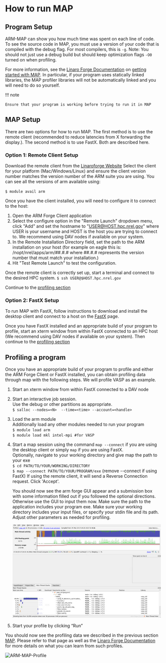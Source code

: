 # How to run MAP

## Program Setup
ARM-MAP can show you how much time was spent on each line of code. To see the source code in MAP, you must use a version of your code that is compiled with the debug flag. For most compilers, this is `-g`. Note: You should not just use a debug build but should keep optimization flags `-O0` turned on when profiling. 

For more information, see the [Linaro Forge Documentation](https://www.linaroforge.com/documentation/) on [getting started with MAP](https://docs.linaroforge.com/22.1.3/html/101136_arm-forge-user-guide/map/get_started_map/index.html). In particular, if your program uses statically linked libraries, the MAP profiler libraries will not be automatically linked and you will need to do so yourself. 

!!! note 

    Ensure that your program is working before trying to run it in MAP

## MAP Setup
There are two options for how to run MAP. The first method is to use the remote client (recommended to reduce latencies from X forwarding the display.). The second method is to use FastX. Both are described here.

### Option 1: Remote Client Setup
Download the remote client from the [Linaroforge Website](https://www.linaroforge.com/downloadForge/) Select the client for your platform (Mac/Windows/Linux) and ensure the client version number matches the version number of the ARM suite you are using. You can see all the versions of arm available using:

`$ module avail arm`

Once you have the client installed, you will need to configure it to connect to the host:

1.	Open the ARM Forge Client application
2.	Select the configure option in the "Remote Launch" dropdown menu, click "Add" and set the hostname to "USER@HOST.hpc.nrel.gov" where USER is your username and HOST is the host you are trying to connect to. We recommend using DAV nodes if available on your system.
3.	In the Remote Installation Directory field, set the path to the ARM installation on your host (for example on eagle this is: /nopt/nrel/apps/arm/##.#.# where ##.#.# represents the version number that must match your installation.)
4.	Hit "Test Remote Launch" to test the configuration. 

Once the remote client is correctly set up, start a terminal and connect to the desired HPC system.
`$ ssh USER@$HOST.hpc.nrel.gov` 

Continue to the [profiling section](map.md#profiling-a-program)


### Option 2: FastX Setup
To run MAP with FastX, follow instructions to download and install the desktop client and connect to a host on the [FastX](https://nrel.github.io/HPC/Documentation/Software_Tools/FastX/fastx/) page.

Once you have FastX installed and an appropriate build of your program to profile, start an xterm window from within FastX connected to an HPC host (We recommend using DAV nodes if available on your system). Then continue to the [profiling section](map.md#profiling-a-program)

## Profiling a program
Once you have an appropriate build of your program to profile and either the ARM Forge Client or FastX installed, you can obtain profiling data through map with the following steps. We will profile VASP as an example.

1.	Start an xterm window from within FastX connected to a DAV node
2.	Start an interactive job session.  
    Use the debug or other partitions as appropriate.  
    `$ salloc --nodes=<N>  --time=<time> --account=<handle>`
3.	Load the arm module   
    Additionally load any other modules needed to run your program  
    `$ module load arm`  
    `$ module load mkl intel-mpi #for VASP`  
4.	Start a map session using the command `map --connect` if you are using the desktop client or simply `map` if you are using FastX.   
    Optionally, navigate to your working directory and give map the path to your exe  
    `$ cd PATH/TO/YOUR/WORKING/DIRECTORY`  
    `$ map --connect PATH/TO/YOUR/PROGRAM/exe` (remove --connect if using FastX)
    If using the remote client, it will send a Reverse Connection request. Click 'Accept'. 
    
    You should now see the arm forge GUI appear and a submission box with some information filled out if you followed the optional directions. Otherwise use the GUI to input them now.
    Make sure the path to the application includes your program exe.
    Make sure your working directory includes your input files, or specify your stdin file and its path.
    Adjust other parameters as needed for profiling.

    ![ARM-MAP-GUI](../../../../../overrides/assets/images/Profiling/ARM-MAP-7.png)

5.	Start your profile by clicking “Run”

You should now see the profiling data we described in the previous section [MAP](index.md). Please refer to that page as well as the [Linaro Forge Documentation](https://www.linaroforge.com/documentation/) for more details on what you can learn from such profiles.

![ARM-MAP-Profile](../../../../../overrides/assets/images/Profiling/ARM-MAP-8.png)
